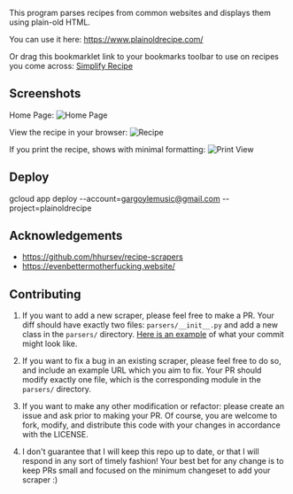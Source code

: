 This program parses recipes from common websites and displays them using
plain-old HTML.

You can use it here: https://www.plainoldrecipe.com/

Or drag this bookmarklet link to your bookmarks toolbar to use on recipes you come across:
[Simplify Recipe](javascript:(function(){document.location.href='http://localhost:8080/recipe?url='+escape(document.location.href);})();)

Screenshots
-----------

Home Page:
![Home Page](/screenshots/home.png?raw=true "Home Page")

View the recipe in your browser:
![Recipe](/screenshots/screen.png?raw=true "Recipe")

If you print the recipe, shows with minimal formatting:
![Print View](/screenshots/print.png?raw=true "Print View")

Deploy
------

gcloud app deploy --account=gargoylemusic@gmail.com --project=plainoldrecipe 

Acknowledgements
----------------

- https://github.com/hhursev/recipe-scrapers
- https://evenbettermotherfucking.website/

Contributing
------------

1. If you want to add a new scraper, please feel free to make a PR. Your diff
   should have exactly two files: `parsers/__init__.py` and add a new class
   in the `parsers/` directory. [Here is an example](https://github.com/poundifdef/plainoldrecipe/commit/cac857c1abb1a8cb674a2a63ebb24df0c00aa666) of what your commit might
   look like.

2. If you want to fix a bug in an existing scraper, please feel free to do so,
   and include an example URL which you aim to fix. Your PR should modify exactly
   one file, which is the corresponding module in the `parsers/` directory.

3. If you want to make any other modification or refactor: please create an
   issue and ask prior to making your PR. Of course, you are welcome to fork,
   modify, and distribute this code with your changes in accordance with the LICENSE.

4. I don't guarantee that I will keep this repo up to date, or that I will respond
   in any sort of timely fashion! Your best bet for any change is to keep PRs small
   and focused on the minimum changeset to add your scraper :)
